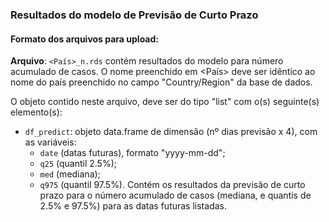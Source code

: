 ### Resultados do modelo de Previsão de Curto Prazo

#### Formato dos arquivos para upload:

**Arquivo**: `<País>_n.rds` contém resultados do modelo para número acumulado de casos. O nome preenchido em <País> deve ser idêntico ao nome do país preenchido no campo "Country/Region" da base de dados.

O objeto contido neste arquivo, deve ser do tipo "list" com o(s) seguinte(s) elemento(s):

- `df_predict`: objeto data.frame de dimensão (nº dias previsão x 4), com as variáveis:
  * `date` (datas futuras), formato "yyyy-mm-dd";
  * `q25` (quantil 2.5%);
  * `med` (mediana);
  * `q975` (quantil 97.5%).
  Contém os resultados da previsão de curto prazo para o número acumulado de casos (mediana, e quantis de 2.5% e 97.5%) para as datas futuras listadas.

